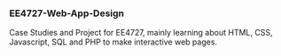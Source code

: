 ### EE4727-Web-App-Design

Case Studies and Project for EE4727, mainly learning about HTML, CSS, Javascript, SQL and PHP to make interactive web pages.